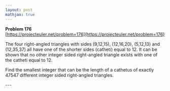 ```yaml
---
layout: post
mathjax: true
---
```

**Problem 176**  
[https://projecteuler.net/problem=176](https://projecteuler.net/problem=176)

<p>The four right-angled triangles with sides (9,12,15), (12,16,20), (5,12,13) and (12,35,37) all have one of the shorter sides (catheti) equal to 12. It can be shown that no other integer sided right-angled triangle exists with one of the catheti equal to 12.</p>
<p>Find the smallest integer that can be the length of a cathetus of exactly 47547 different integer sided right-angled triangles.</p>
---
